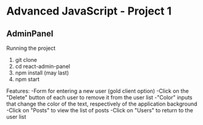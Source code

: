 # Advanced JavaScript - Project 1

## AdminPanel

Running the project
1. git clone 
2. cd react-admin-panel
3. npm install (may last)
4. npm start

Features:
-Form for entering a new user (gold client option)
-Click on the "Delete" button of each user to remove it from the user list
-"Color" inputs that change the color of the text, respectively of the application background
-Click on "Posts" to view the list of posts
-Click on "Users" to return to the user list

